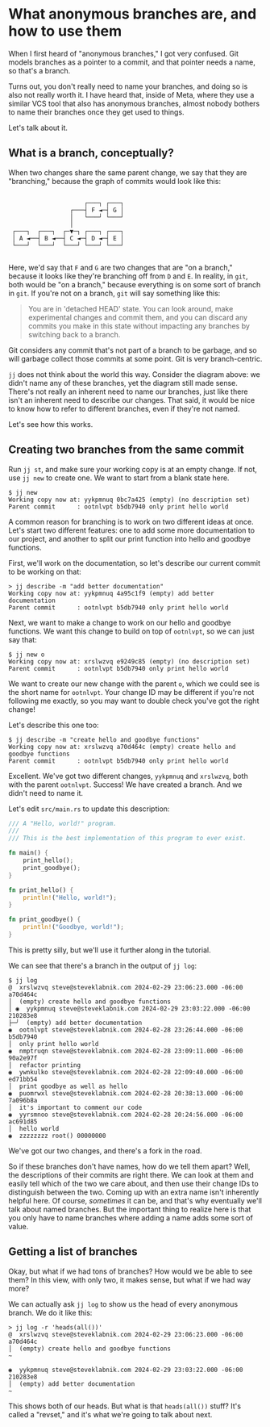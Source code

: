 # What anonymous branches are, and how to use them

When I first heard of "anonymous branches," I got very confused. Git models
branches as a pointer to a commit, and that pointer needs a name, so that's a
branch.

Turns out, you don't really need to name your branches, and doing so is also
not really worth it. I have heard that, inside of Meta, where they use a similar
VCS tool that also has anonymous branches, almost nobody bothers to name their
branches once they get used to things.

Let's talk about it.

## What is a branch, conceptually?

When two changes share the same parent change, we say that they are "branching,"
because the graph of commits would look like this:

```text
                                 
                     ┌───┐ ┌───┐ 
                 ┌───┤ F ◄─┤ G │ 
                 │   └───┘ └───┘ 
                 │               
 ┌───┐  ┌───┐  ┌─▼─┐ ┌───┐ ┌───┐ 
 │ A ◄──┤ B ◄──┤ C ◄─┤ D ◄─┤ E │ 
 └───┘  └───┘  └───┘ └───┘ └───┘ 
                                 
```

Here, we'd say that `F` and `G` are two changes that are "on a branch," because
it looks like they're branching off from `D` and `E`. In reality, in `git`,
both would be "on a branch," because everything is on some sort of branch in
`git`. If you're not on a branch, `git` will say something like this:

> You are in 'detached HEAD' state. You can look around, make experimental
> changes and commit them, and you can discard any commits you make in this state
> without impacting any branches by switching back to a branch.

Git considers any commit that's not part of a branch to be garbage, and so
will garbage collect those commits at some point. Git is very branch-centric.

`jj` does not think about the world this way. Consider the diagram above: we
didn't name any of these branches, yet the diagram still made sense. There's not
really an inherent need to name our branches, just like there isn't an inherent
need to describe our changes. That said, it would be nice to know how to refer
to different branches, even if they're not named.

Let's see how this works.

## Creating two branches from the same commit

Run `jj st`, and make sure your working copy is at an empty change. If not,
use `jj new` to create one. We want to start from a blank state here.

```console
$ jj new
Working copy now at: yykpmnuq 0bc7a425 (empty) (no description set)
Parent commit      : ootnlvpt b5db7940 only print hello world
```

A common reason for branching is to work on two different ideas at once. Let's
start two different features: one to add some more documentation to our project,
and another to split our print function into hello and goodbye functions.

First, we'll work on the documentation, so let's describe our current commit
to be working on that:

```console
> jj describe -m "add better documentation"
Working copy now at: yykpmnuq 4a95c1f9 (empty) add better documentation
Parent commit      : ootnlvpt b5db7940 only print hello world
```

Next, we want to make a change to work on our hello and goodbye functions.
We want this change to build on top of `ootnlvpt`, so we can just say that:

```console
$ jj new o
Working copy now at: xrslwzvq e9249c85 (empty) (no description set)
Parent commit      : ootnlvpt b5db7940 only print hello world
```

We want to create our new change with the parent `o`, which we could see is the
short name for `ootnlvpt`. Your change ID may be different if you're not
following me exactly, so you may want to double check you've got the right
change!

Let's describe this one too:

```console
$ jj describe -m "create hello and goodbye functions"
Working copy now at: xrslwzvq a70d464c (empty) create hello and goodbye functions
Parent commit      : ootnlvpt b5db7940 only print hello world
```

Excellent. We've got two different changes, `yykpmnuq` and `xrslwzvq`, both with
the parent `ootnlvpt`. Success! We have created a branch. And we didn't need to
name it.

Let's edit `src/main.rs` to update this description:

```rust
/// A "Hello, world!" program.
///
/// This is the best implementation of this program to ever exist.

fn main() {
    print_hello();
    print_goodbye();
}

fn print_hello() {
    println!("Hello, world!");
}

fn print_goodbye() {
    println!("Goodbye, world!");
}
```

This is pretty silly, but we'll use it further along in the tutorial.

We can see that there's a branch in the output of `jj log`:

```console
$ jj log
@  xrslwzvq steve@steveklabnik.com 2024-02-29 23:06:23.000 -06:00 a70d464c
│  (empty) create hello and goodbye functions
│ ◉  yykpmnuq steve@steveklabnik.com 2024-02-29 23:03:22.000 -06:00 210283e8
├─╯  (empty) add better documentation
◉  ootnlvpt steve@steveklabnik.com 2024-02-28 23:26:44.000 -06:00 b5db7940
│  only print hello world
◉  nmptruqn steve@steveklabnik.com 2024-02-28 23:09:11.000 -06:00 90a2e97f
│  refactor printing
◉  ywnkulko steve@steveklabnik.com 2024-02-28 22:09:40.000 -06:00 ed71bb54
│  print goodbye as well as hello
◉  puomrwxl steve@steveklabnik.com 2024-02-28 20:38:13.000 -06:00 7a096b8a
│  it's important to comment our code
◉  yyrsmnoo steve@steveklabnik.com 2024-02-28 20:24:56.000 -06:00 ac691d85
│  hello world
◉  zzzzzzzz root() 00000000
```

We've got our two changes, and there's a fork in the road.

So if these branches don't have names, how do we tell them apart? Well, the
descriptions of their commits are right there. We can look at them and easily
tell which of the two we care about, and then use their change IDs to
distinguish between the two. Coming up with an extra name isn't inherently
helpful here. Of course, *sometimes* it can be, and that's why eventually we'll
talk about named branches. But the important thing to realize here is that you
only have to name branches where adding a name adds some sort of value.


## Getting a list of branches

Okay, but what if we had tons of branches? How would we be able to see them?
In this view, with only two, it makes sense, but what if we had way more?

We can actually ask `jj log` to show us the head of every anonymous branch.
We do it like this:

```console
> jj log -r 'heads(all())'
@  xrslwzvq steve@steveklabnik.com 2024-02-29 23:06:23.000 -06:00 a70d464c
│  (empty) create hello and goodbye functions
~

◉  yykpmnuq steve@steveklabnik.com 2024-02-29 23:03:22.000 -06:00 210283e8
│  (empty) add better documentation
~
```

This shows both of our heads. But what is that `heads(all())` stuff?
It's called a "revset," and it's what we're going to talk about next.
